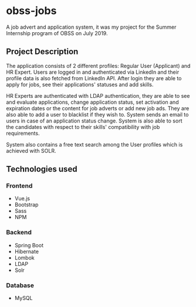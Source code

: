 # obss-jobs
A job advert and application system, it was my project for the Summer Internship program of OBSS on July 2019.

## Project Description
The application consists of 2 different profiles: Regular User (Applicant) and HR Expert. Users are logged in and authenticated via LinkedIn and their profile data is also fetched from LinkedIn API. After login they are able to apply for jobs, see their applications' statuses and add skills.

HR Experts are authenticated with LDAP authentication, they are able to see and evaluate applications, change application status, set activation and expiration dates or the content for job adverts or add new job ads. They are also able to add a user to blacklist if they wish to. System sends an email to users in case of an application status change. System is also able to sort the candidates with respect to their skills' compatibility with job requirements.

System also contains a free text search among the User profiles which is achieved with SOLR. 

## Technologies used

### Frontend

* Vue.js
* Bootstrap
* Sass
* NPM

### Backend

* Spring Boot
* Hibernate
* Lombok
* LDAP
* Solr

### Database

* MySQL

